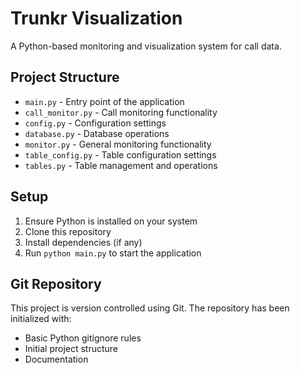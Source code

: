 # Trunkr Visualization

A Python-based monitoring and visualization system for call data.

## Project Structure

- `main.py` - Entry point of the application
- `call_monitor.py` - Call monitoring functionality
- `config.py` - Configuration settings
- `database.py` - Database operations
- `monitor.py` - General monitoring functionality
- `table_config.py` - Table configuration settings
- `tables.py` - Table management and operations

## Setup

1. Ensure Python is installed on your system
2. Clone this repository
3. Install dependencies (if any)
4. Run `python main.py` to start the application

## Git Repository

This project is version controlled using Git. The repository has been initialized with:
- Basic Python gitignore rules
- Initial project structure
- Documentation

